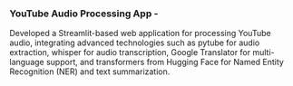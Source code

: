 ### YouTube Audio Processing App - 
Developed a Streamlit-based web application for processing YouTube audio, integrating advanced technologies such as pytube for audio extraction, whisper for audio transcription, Google Translator for multi-language support, and transformers from Hugging Face for Named Entity Recognition (NER) and text summarization.
